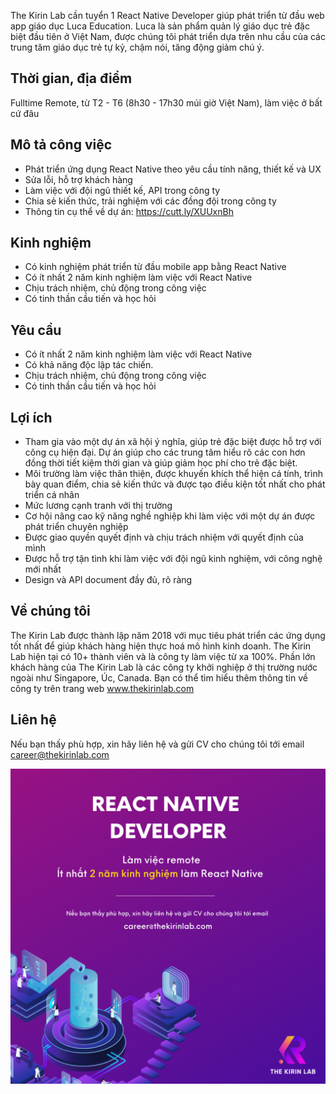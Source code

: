 The Kirin Lab cần tuyển 1 React Native Developer giúp phát triển từ đầu web app giáo dục Luca Education. Luca là sản phẩm quản lý giáo dục trẻ đặc biệt đầu tiên ở Việt Nam, được chúng tôi phát triển dựa trên nhu cầu của các trung tâm giáo dục trẻ tự kỷ, chậm nói, tăng động giảm chú ý.

## Thời gian, địa điểm
Fulltime Remote, từ T2 - T6 (8h30 - 17h30 múi giờ Việt Nam), làm việc ở bất cứ đâu

## Mô tả công việc
* Phát triển ứng dụng React Native theo yêu cầu tính năng, thiết kế và UX
* Sửa lỗi, hỗ trợ khách hàng
* Làm việc với đội ngũ thiết kế, API trong công ty
* Chia sẻ kiến thức, trải nghiệm với các đồng đội trong công ty
* Thông tin cụ thể về dự án: https://cutt.ly/XUUxnBh

## Kinh nghiệm
* Có kinh nghiệm phát triển từ đầu mobile app bằng React Native
* Có ít nhất 2 năm kinh nghiệm làm việc với React Native
* Chịu trách nhiệm, chủ động trong công việc
* Có tinh thần cầu tiến và học hỏi

## Yêu cầu
* Có ít nhất 2 năm kinh nghiệm làm việc với React Native
* Có khả năng độc lập tác chiến.
* Chịu trách nhiệm, chủ động trong công việc
* Có tinh thần cầu tiến và học hỏi

## Lợi ích
* Tham gia vào một dự án xã hội ý nghĩa, giúp trẻ đặc biệt được hỗ trợ với công cụ hiện đại. Dự án giúp cho các trung tâm hiểu rõ các con hơn đồng thời tiết kiệm thời gian và giúp giảm học phí cho trẻ đặc biệt.
* Môi trường làm việc thân thiện, được khuyến khích thể hiện cá tính, trình bày quan điểm, chia sẻ kiến thức và được tạo điều kiện tốt nhất cho phát triển cá nhân
* Mức lương cạnh tranh với thị trường
* Cơ hội nâng cao kỹ năng nghề nghiệp khi làm việc với một dự án được phát triển chuyên nghiệp
* Được giao quyền quyết định và chịu trách nhiệm với quyết định của mình
* Được hỗ trợ tận tình khi làm việc với đội ngũ kinh nghiệm, với công nghệ mới nhất
* Design và API document đầy đủ, rõ ràng


## Về chúng tôi
The Kirin Lab được thành lập năm 2018 với mục tiêu phát triển các ứng dụng tốt nhất để giúp khách hàng hiện thực hoá mô hình kinh doanh. The Kirin Lab hiện tại có 10+ thành viên và là công ty làm việc từ xa 100%. Phần lớn khách hàng của The Kirin Lab là các công ty khởi nghiệp ở thị trường nước ngoài như Singapore, Úc, Canada. Bạn có thể tìm hiểu thêm thông tin về công ty trên trang web www.thekirinlab.com

## Liên hệ
Nếu bạn thấy phù hợp, xin hãy liên hệ và gửi CV cho chúng tôi tới email career@thekirinlab.com

![Job Poster](/images/react_dec_2021.png)
